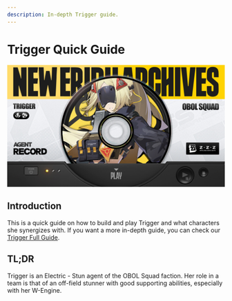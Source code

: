 ```yaml
---
description: In-depth Trigger guide.
---
```


# Trigger Quick Guide

![drip](/assets/images/guides/trigger/drip.jpg)

## Introduction

This is a quick guide on how to build and play Trigger and what characters she synergizes with. If you want a more in-depth guide, you can check our [Trigger Full Guide](../full/).

## TL;DR

Trigger is an Electric - Stun agent of the OBOL Squad faction.
Her role in a team is that of an off-field stunner with good supporting abilities, especially with her W-Engine.